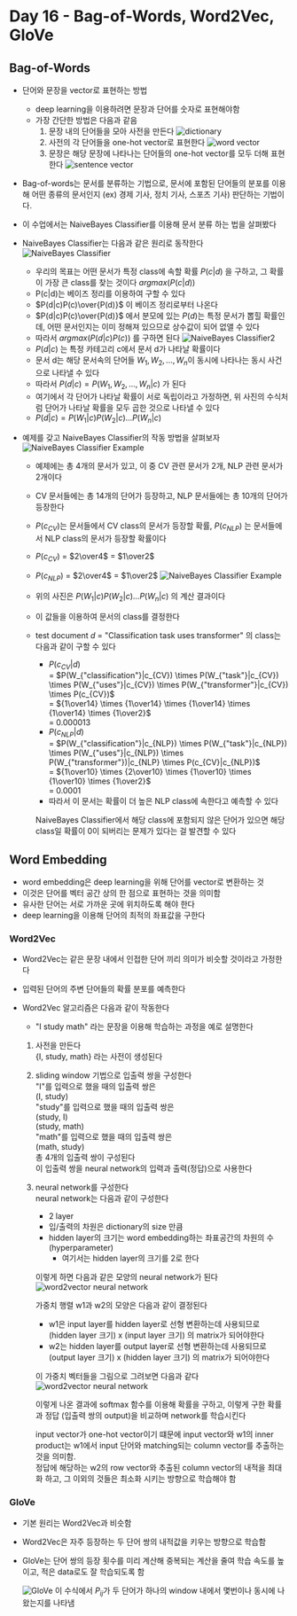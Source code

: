 # Day 16 - Bag-of-Words, Word2Vec, GloVe

## Bag-of-Words

* 단어와 문장을 vector로 표현하는 방법
  * deep learning을 이용하려면 문장과 단어를 숫자로 표현해야함
  * 가장 간단한 방법은 다음과 같음
    1. 문장 내의 단어들을 모아 사전을 만든다
    ![dictionary](./img/day16/dict.png)
    2. 사전의 각 단어들을 one-hot vector로 표현한다
    ![word vector](./img/day16/word_to_vector.png)
    3. 문장은 해당 문장에 나타나는 단어들의 one-hot vector를 모두 더해 표현한다
    ![sentence vector](./img/day16/sentence_to_vector.png)

* Bag-of-words는 문서를 분류하는 기법으로, 문서에 포함된 단어들의 분포를 이용해 어떤 종류의 문서인지 (ex) 경제 기사, 정치 기사, 스포츠 기사) 판단하는 기법이다.
* 이 수업에서는 NaiveBayes Classifier를 이용해 문서 분류 하는 법을 살펴봤다
* NaiveBayes Classifier는 다음과 같은 원리로 동작한다
  ![NaiveBayes Classifier](./img/day16/NaiveBayesClassifier.png)
  * 우리의 목표는 어떤 문서가 특정 class에 속할 확률 $P(c|d)$ 을 구하고, 그 확률이 가장 큰 class를 찾는 것이다 $argmax (P(c|d))$
  * P(c|d)는 베이즈 정리를 이용하여 구할 수 있다
  * $P(d|c)P(c)\over{P(d)}$ 이 베이즈 정리로부터 나온다
  * $P(d|c)P(c)\over{P(d)}$ 에서 분모에 있는 $P(d)$는 특정 문서가 뽑힐 확률인데, 어떤 문서인지는 이미 정해져 있으므로 상수값이 되어 없앨 수 있다
  * 따라서 $argmax(P(d|c)P(c))$ 를 구하면 된다
  ![NaiveBayes Classifier2](./img/day16/NaiveBayesClassifier2.png)
  * $P(d|c)$ 는 특정 카테고리 c에서 문서 d가 나타날 확률이다
  * 문서 d는 해당 문서속의 단어들 $W_1, W_2, ..., W_n$이 동시에 나타나는 동시 사건으로 나타낼 수 있다
  * 따라서 $P(d|c) = P(W_1, W_2, ..., W_n|c)$ 가 된다
  * 여기에서 각 단어가 나타날 확률이 서로 독립이라고 가정하면, 위 사진의 수식처럼 단어가 나타날 확률을 모두 곱한 것으로 나타낼 수 있다
  * $P(d|c) = P(W_1|c) P(W_2|c) ... P(W_n|c)$

* 예제를 갖고 NaiveBayes Classifier의 작동 방법을 살펴보자
  ![NaiveBayes Classifier Example](./img/day16/NaiveBayesClassifierExample1.png)
  * 예제에는 총 4개의 문서가 있고, 이 중 CV 관련 문서가 2개, NLP 관련 문서가 2개이다
  * CV 문서들에는 총 14개의 단어가 등장하고, NLP 문서들에는 총 10개의 단어가 등장한다
  * $P(c_{CV})$는 문서들에서 CV class의 문서가 등장할 확률, $P(c_{NLP})$ 는 문서들에서 NLP class의 문서가 등장할 확률이다
  * $P(c_{CV})$ = $2\over4$ = $1\over2$
  * $P(c_{NLP})$ = $2\over4$ = $1\over2$
![NaiveBayes Classifier Example](./img/day16/NaiveBayesClassifierExample2.png)
  * 위의 사진은 $P(W_1|c) P(W_2|c) ... P(W_n|c)$ 의 계산 결과이다
  * 이 값들을 이용하여 문서의 class를 결정한다
  * test document $d$ = "Classification task uses transformer" 의 class는 다음과 같이 구할 수 있다  
    * $P(c_{CV}|d)$  
    = $P(W_{"classification"}|c_{CV}) \times P(W_{"task"}|c_{CV}) \times P(W_{"uses"}|c_{CV}) \times P(W_{"transformer"}|c_{CV}) \times P(c_{CV})$  
    = ${1\over14} \times {1\over14} \times {1\over14} \times {1\over14} \times {1\over2}$  
    = $0.000013$  
    * $P(c_{NLP}|d)$  
    = $P(W_{"classification"}|c_{NLP}) \times P(W_{"task"}|c_{NLP}) \times P(W_{"uses"}|c_{NLP}) \times P(W_{"transformer"})|c_{NLP} \times P(c_{CV}|c_{NLP})$  
    = ${1\over10} \times {2\over10} \times {1\over10} \times {1\over10} \times {1\over2}$  
    = $0.0001$
    * 따라서 이 문서는 확률이 더 높은 NLP class에 속한다고 예측할 수 있다

    NaiveBayes Classifier에서 해당 class에 포함되지 않은 단어가 있으면 해당 class일 확률이 0이 되버리는 문제가 있다는 걸 발견할 수 있다

## Word Embedding

* word embedding은 deep learning을 위해 단어를 vector로 변환하는 것
* 이것은 단어를 벡터 공간 상의 한 점으로 표현하는 것을 의미함
* 유사한 단어는 서로 가까운 곳에 위치하도록 해야 한다
* deep learning을 이용해 단어의 최적의 좌표값을 구한다

### Word2Vec

* Word2Vec는 같은 문장 내에서 인접한 단어 끼리 의미가 비슷할 것이라고 가정한다
* 입력된 단어의 주변 단어들의 확률 분포를 예측한다

* Word2Vec 알고리즘은 다음과 같이 작동한다
  * "I study math" 라는 문장을 이용해 학습하는 과정을 예로 설명한다
  1. 사전을 만든다  
    {I, study, math} 라는 사전이 생성된다
  2. sliding window 기법으로 입출력 쌍을 구성한다  
    "I"를 입력으로 했을 때의 입출력 쌍은  
    (I, study)  
    "study"를 입력으로 했을 때의 입출력 쌍은  
    (study, I)  
    (study, math)  
    "math"를 입력으로 했을 때의 입출력 쌍은  
    (math, study)  
    총 4개의 입출력 쌍이 구성된다  
    이 입출력 쌍을 neural network의 입력과 출력(정답)으로 사용한다
  3. neural network를 구성한다  
    neural network는 다음과 같이 구성한다  
      * 2 layer
      * 입/출력의 차원은 dictionary의 size 만큼
      * hidden layer의 크기는 word embedding하는 좌표공간의 차원의 수 (hyperparameter)
        * 여기서는 hidden layer의 크기를 2로 한다  
  
      이렇게 하면 다음과 같은 모양의 neural network가 된다  
      ![word2vector neural network](./img/day16/word2vector1.png)  

      가중치 행렬  w1과 w2의 모양은 다음과 같이 결정된다  
      * w1은 input layer를 hidden layer로 선형 변환하는데 사용되므로  
        (hidden layer 크기) x (input layer 크기) 의 matrix가 되어야한다  
      * w2는 hidden layer를 output layer로 선형 변환하는데 사용되므로  
        (output layer 크기) x (hidden layer 크기) 의 matrix가 되어야한다  

      이 가중치 벡터들을 그림으로 그려보면 다음과 같다  
      ![word2vector neural network](./img/day16/word2vector2.png)  

      이렇게 나온 결과에 softmax 함수를 이용해 확률을 구하고, 이렇게 구한 확률과 정답 (입출력 쌍의 output)을 비교하며 network를 학습시킨다

      input vector가 one-hot vector이기 떄문에 input vector와 w1의 inner product는 w1에서 input 단어와 matching되는 column vector를 추출하는 것을 의미함.  
      정답에 해당하는 w2의 row vector와 추출된 column vector의 내적을 최대화 하고, 그 이외의 것들은 최소화 시키는 방향으로 학습해야 함

### GloVe

* 기본 원리는 Word2Vec과 비슷함
* Word2Vec은 자주 등장하는 두 단어 쌍의 내적값을 키우는 방향으로 학습함
* GloVe는 단어 쌍의 등장 횟수를 미리 계산해 중복되는 계산을 줄여 학습 속도를 높이고, 적은 data로도 잘 학습되도록 함

    ![GloVe](./img/day16/GloVe.png)
    이 수식에서 $P_{ij}$가 두 단어가 하나의 window 내에서 몇번이나 동시에 나왔는지를 나타냄
